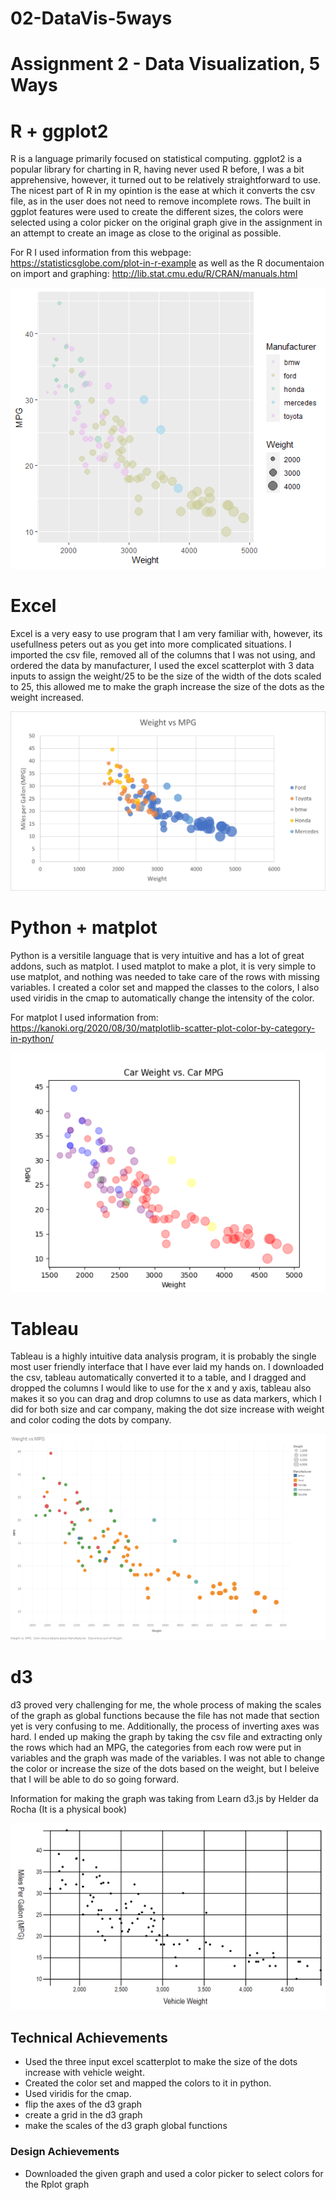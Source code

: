 # 02-DataVis-5ways

Assignment 2 - Data Visualization, 5 Ways  
===

# R + ggplot2

R is a language primarily focused on statistical computing.
ggplot2 is a popular library for charting in R, having never used R before, I was a bit apprehensive, however, it turned out to be relatively
straightforward to use. The nicest part of R in my opintion is the ease at which it converts the csv file, as in the user does not need to
remove incomplete rows. The built in ggplot features were used to create the different sizes, the colors were selected using a color picker on the 
original graph give in the assignment in an attempt to create an image as close to the original as possible.

For R I used information from this webpage: https://statisticsglobe.com/plot-in-r-example as well as the R documentaion on import and graphing: http://lib.stat.cmu.edu/R/CRAN/manuals.html

![RStudioImage](img/Assignment2Rplot.png)

# Excel

Excel is a very easy to use program that I am very familiar with, however, its usefullness peters out as you get into more complicated situations.
I imported the csv file, removed all of the columns that I was not using, and ordered the data by manufacturer, I used the excel scatterplot with 3
data inputs to assign the weight/25 to be the size of the width of the dots scaled to 25, this allowed me to make the graph increase the size of the dots as the
weight increased.

![ExcelImage](img/Assignment2Excel.png)

# Python + matplot

Python is a versitile language that is very intuitive and has a lot of great addons, such as matplot. 
I used matplot to make a plot, it is very simple to use matplot, and nothing was needed to take care
of the rows with missing variables. I created a color set and mapped the classes to the colors, I also
used viridis in the cmap to automatically change the intensity of the color.

For matplot I used information from: https://kanoki.org/2020/08/30/matplotlib-scatter-plot-color-by-category-in-python/

![PythonImage](img/PythonAssignment2Image.png)

# Tableau

Tableau is a highly intuitive data analysis program, it is probably the single most user friendly
interface that I have ever laid my hands on. I downloaded the csv, tableau automatically converted 
it to a table, and I dragged and dropped the columns I would like to use for the x and y axis,
tableau also makes it so you can drag and drop columns to use as data markers, which I did for both
size and car company, making the dot size increase with weight and color coding the dots by company.

![TableauImage](img/TableauImage.png)

# d3

d3 proved very challenging for me, the whole process of making the scales of the graph as global functions
because the file has not made that section yet is very confusing to me. Additionally, the process of 
inverting axes was hard. I ended up making the graph by taking the csv file and extracting only the
rows which had an MPG, the categories from each row were put in variables and the graph was made of the variables.
I was not able to change the color or increase the size of the dots based on the weight, but I beleive that I will
be able to do so going forward.

Information for making the graph was taking from Learn d3.js by Helder da Rocha 
(It is a physical book)

![d3Image](img/d3Image.png)

## Technical Achievements
- Used the three input excel scatterplot to make the size of the dots increase with vehicle weight.
- Created the color set and mapped the colors to it in python.
- Used viridis for the cmap.
- flip the axes of the d3 graph
- create a grid in the d3 graph
- make the scales of the d3 graph global functions

### Design Achievements
- Downloaded the given graph and used a color picker to select colors for the Rplot graph
